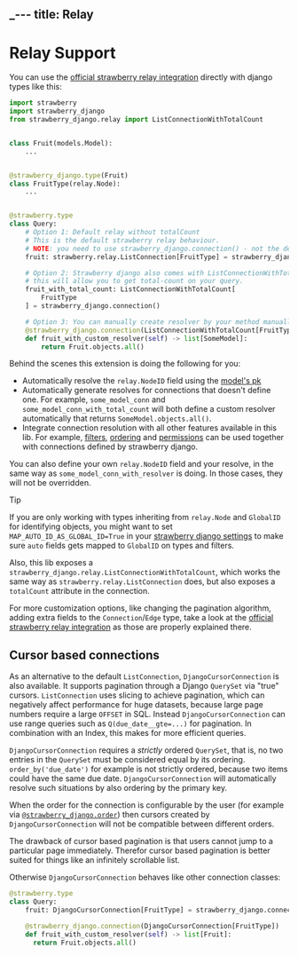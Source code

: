 _---
title: Relay
---

# Relay Support

You can use the [official strawberry relay integration](https://strawberry.rocks/docs/guides/relay)
directly with django types like this:

```python title="types.py"
import strawberry
import strawberry_django
from strawberry_django.relay import ListConnectionWithTotalCount


class Fruit(models.Model):
    ...


@strawberry_django.type(Fruit)
class FruitType(relay.Node):
    ...


@strawberry.type
class Query:
    # Option 1: Default relay without totalCount
    # This is the default strawberry relay behaviour.
    # NOTE: you need to use strawberry_django.connection() - not the default strawberry.relay.connection()
    fruit: strawberry.relay.ListConnection[FruitType] = strawberry_django.connection()

    # Option 2: Strawberry django also comes with ListConnectionWithTotalCount
    # this will allow you to get total-count on your query.
    fruit_with_total_count: ListConnectionWithTotalCount[
        FruitType
    ] = strawberry_django.connection()

    # Option 3: You can manually create resolver by your method manually.
    @strawberry_django.connection(ListConnectionWithTotalCount[FruitType])
    def fruit_with_custom_resolver(self) -> list[SomeModel]:
        return Fruit.objects.all()
```

Behind the scenes this extension is doing the following for you:

- Automatically resolve the `relay.NodeID` field using the [model's pk](https://docs.djangoproject.com/en/4.2/ref/models/fields/#django.db.models.Field.primary_key)
- Automatically generate resolves for connections that doesn't define one. For example,
  `some_model_conn` and `some_model_conn_with_total_count` will both define a custom resolver
  automatically that returns `SomeModel.objects.all()`.
- Integrate connection resolution with all other features available in this lib. For example,
  [filters](filters.md), [ordering](ordering.md) and
  [permissions](permissions.md) can be used together with connections defined
  by strawberry django.

You can also define your own `relay.NodeID` field and your resolve, in the same way as
`some_model_conn_with_resolver` is doing. In those cases, they will not be overridden.

> [!TIP]
> If you are only working with types inheriting from `relay.Node` and `GlobalID`
> for identifying objects, you might want to set `MAP_AUTO_ID_AS_GLOBAL_ID=True`
> in your [strawberry django settings](./settings.md) to make sure `auto` fields gets
> mapped to `GlobalID` on types and filters.

Also, this lib exposes a `strawberry_django.relay.ListConnectionWithTotalCount`, which works
the same way as `strawberry.relay.ListConnection` does, but also exposes a
`totalCount` attribute in the connection.

For more customization options, like changing the pagination algorithm, adding extra fields
to the `Connection`/`Edge` type, take a look at the
[official strawberry relay integration](https://strawberry.rocks/docs/guides/relay)
as those are properly explained there.

## Cursor based connections

As an alternative to the default `ListConnection`, `DjangoCursorConnection` is also available.
It supports pagination through a Django `QuerySet` via "true" cursors.
`ListConnection` uses slicing to achieve pagination, which can negatively affect performance for huge datasets,
because large page numbers require a large `OFFSET` in SQL.
Instead `DjangoCursorConnection` can use range queries such as `Q(due_date__gte=...)` for pagination. In combination
with an Index, this makes for more efficient queries.

`DjangoCursorConnection` requires a _strictly_ ordered `QuerySet`, that is, no two entries in the `QuerySet`
must be considered equal by its ordering. `order_by('due_date')` for example is not strictly ordered, because two
items could have the same due date. `DjangoCursorConnection` will automatically resolve such situations by 
also ordering by the primary key.

When the order for the connection is configurable by the user (for example via
[`@strawberry_django.order`](./ordering.md)) then cursors created by `DjangoCursorConnection` will not be compatible
between different orders.

The drawback of cursor based pagination is that users cannot jump to a particular page immediately. Therefor
cursor based pagination is better suited for things like an infinitely scrollable list.

Otherwise `DjangoCursorConnection` behaves like other connection classes:
```python
@strawberry.type
class Query:
    fruit: DjangoCursorConnection[FruitType] = strawberry_django.connection()

    @strawberry_django.connection(DjangoCursorConnection[FruitType])
    def fruit_with_custom_resolver(self) -> list[Fruit]:
      return Fruit.objects.all()
```
